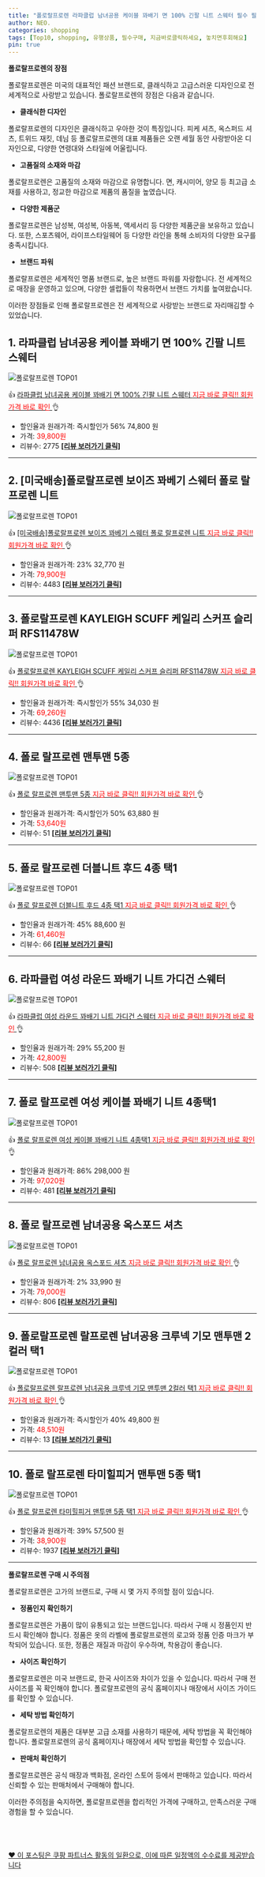 ```yaml
---
title: "폴로랄프로렌 라파클럽 남녀공용 케이블 꽈배기 면 100% 긴팔 니트 스웨터 필수 필요 추천 제품 비교 최저 가격 비교 장점 구매 후기 구매평"
author: NEO.
categories: shopping
tags: [Top10, shopping, 유행상품, 필수구매, 지금바로클릭하세요, 놓치면후회해요]
pin: true
---
```

**폴로랄프로렌의 장점**

폴로랄프로렌은 미국의 대표적인 패션 브랜드로, 클래식하고 고급스러운 디자인으로 전 세계적으로 사랑받고 있습니다. 폴로랄프로렌의 장점은 다음과 같습니다.

* **클래식한 디자인**

폴로랄프로렌의 디자인은 클래식하고 우아한 것이 특징입니다. 피케 셔츠, 옥스퍼드 셔츠, 트위드 재킷, 데님 등 폴로랄프로렌의 대표 제품들은 오랜 세월 동안 사랑받아온 디자인으로, 다양한 연령대와 스타일에 어울립니다.

* **고품질의 소재와 마감**

폴로랄프로렌은 고품질의 소재와 마감으로 유명합니다. 면, 캐시미어, 양모 등 최고급 소재를 사용하고, 정교한 마감으로 제품의 품질을 높였습니다.

* **다양한 제품군**

폴로랄프로렌은 남성복, 여성복, 아동복, 액세서리 등 다양한 제품군을 보유하고 있습니다. 또한, 스포츠웨어, 라이프스타일웨어 등 다양한 라인을 통해 소비자의 다양한 요구를 충족시킵니다.

* **브랜드 파워**

폴로랄프로렌은 세계적인 명품 브랜드로, 높은 브랜드 파워를 자랑합니다. 전 세계적으로 매장을 운영하고 있으며, 다양한 셀럽들이 착용하면서 브랜드 가치를 높여왔습니다.

이러한 장점들로 인해 폴로랄프로렌은 전 세계적으로 사랑받는 브랜드로 자리매김할 수 있었습니다.

   

## 1. 라파클럽 남녀공용 케이블 꽈배기 면 100% 긴팔 니트 스웨터

![폴로랄프로렌 TOP01](https://thumbnail7.coupangcdn.com/thumbnails/remote/490x490ex/image/vendor_inventory/1de2/f581a9ad0cf2cbcea0b357819fe9b37c7980618ad2de2f20c5a2f9575833.jpg)


👍 [라파클럽 남녀공용 케이블 꽈배기 면 100% 긴팔 니트 스웨터 <font color=red> 지금 바로 클릭!! 회원가격 바로 확인 </font> ](https://link.coupang.com/re/AFFSDP?lptag=AF3617701&subid=GithubCoopas&pageKey=6912241019&traceid=V0-153&itemId=16662362747&vendorItemId=83903641292) 👌 


- 할인율과 원래가격: 즉시할인가 56%  74,800   원
- 가격: <span style='color:red'>39,800원</span>
- 리뷰수: 2775  [**[리뷰 보러가기 클릭]**](https://link.coupang.com/re/AFFSDP?lptag=AF3617701&subid=GithubCoopas&pageKey=6912241019&traceid=V0-153&itemId=16662362747&vendorItemId=83903641292)

---


   

## 2. [미국배송]폴로랄프로렌 보이즈 꽈베기 스웨터 폴로 랄프로렌 니트

![폴로랄프로렌 TOP01](https://thumbnail9.coupangcdn.com/thumbnails/remote/490x490ex/image/vendor_inventory/3b0c/789417780100a6cc32b52a4a1e4a19ff21391046efbe4eab7b3e3fd02703.jpg)


👍 [[미국배송]폴로랄프로렌 보이즈 꽈베기 스웨터 폴로 랄프로렌 니트 <font color=red> 지금 바로 클릭!! 회원가격 바로 확인 </font> ](https://link.coupang.com/re/AFFSDP?lptag=AF3617701&subid=GithubCoopas&pageKey=2266591439&traceid=V0-153&itemId=3899953657&vendorItemId=71869913194) 👌 


- 할인율과 원래가격: 23%  32,770   원
- 가격: <span style='color:red'>79,900원</span>
- 리뷰수: 4483  [**[리뷰 보러가기 클릭]**](https://link.coupang.com/re/AFFSDP?lptag=AF3617701&subid=GithubCoopas&pageKey=2266591439&traceid=V0-153&itemId=3899953657&vendorItemId=71869913194)

---


   

## 3. 폴로랄프로렌 KAYLEIGH SCUFF 케일리 스커프 슬리퍼 RFS11478W

![폴로랄프로렌 TOP01](https://thumbnail10.coupangcdn.com/thumbnails/remote/490x490ex/image/retail/images/2023/09/20/10/7/841e7097-4f2a-415f-bdbb-de8cd1a49364.jpg)


👍 [폴로랄프로렌 KAYLEIGH SCUFF 케일리 스커프 슬리퍼 RFS11478W <font color=red> 지금 바로 클릭!! 회원가격 바로 확인 </font> ](https://link.coupang.com/re/AFFSDP?lptag=AF3617701&subid=GithubCoopas&pageKey=7608933296&traceid=V0-153&itemId=20146962112&vendorItemId=87246394709) 👌 


- 할인율과 원래가격: 즉시할인가 55%  34,030   원
- 가격: <span style='color:red'>69,260원</span>
- 리뷰수: 4436  [**[리뷰 보러가기 클릭]**](https://link.coupang.com/re/AFFSDP?lptag=AF3617701&subid=GithubCoopas&pageKey=7608933296&traceid=V0-153&itemId=20146962112&vendorItemId=87246394709)

---


   

## 4. 폴로 랄프로렌 맨투맨 5종

![폴로랄프로렌 TOP01](https://thumbnail6.coupangcdn.com/thumbnails/remote/490x490ex/image/vendor_inventory/820c/2b96d97895b71a261eceab2613b48ab3ad2fb34c709d53093e04eea1c1f3.jpg)


👍 [폴로 랄프로렌 맨투맨 5종 <font color=red> 지금 바로 클릭!! 회원가격 바로 확인 </font> ](https://link.coupang.com/re/AFFSDP?lptag=AF3617701&subid=GithubCoopas&pageKey=7596387766&traceid=V0-153&itemId=20084673697&vendorItemId=87180175986) 👌 


- 할인율과 원래가격: 즉시할인가 50%  63,880   원
- 가격: <span style='color:red'>53,640원</span>
- 리뷰수: 51  [**[리뷰 보러가기 클릭]**](https://link.coupang.com/re/AFFSDP?lptag=AF3617701&subid=GithubCoopas&pageKey=7596387766&traceid=V0-153&itemId=20084673697&vendorItemId=87180175986)

---


   

## 5. 폴로 랄프로렌 더블니트 후드 4종 택1

![폴로랄프로렌 TOP01](https://thumbnail8.coupangcdn.com/thumbnails/remote/490x490ex/image/vendor_inventory/fc3a/dcf1284f14f83dd7257ecdf74b28e155a8eaa70b96c15413549627be622a.jpg)


👍 [폴로 랄프로렌 더블니트 후드 4종 택1 <font color=red> 지금 바로 클릭!! 회원가격 바로 확인 </font> ](https://link.coupang.com/re/AFFSDP?lptag=AF3617701&subid=GithubCoopas&pageKey=7596393136&traceid=V0-153&itemId=20084705075&vendorItemId=87180206729) 👌 


- 할인율과 원래가격: 45%  88,600   원
- 가격: <span style='color:red'>61,460원</span>
- 리뷰수: 66  [**[리뷰 보러가기 클릭]**](https://link.coupang.com/re/AFFSDP?lptag=AF3617701&subid=GithubCoopas&pageKey=7596393136&traceid=V0-153&itemId=20084705075&vendorItemId=87180206729)

---


   

## 6. 라파클럽 여성 라운드 꽈배기 니트 가디건 스웨터

![폴로랄프로렌 TOP01](https://thumbnail10.coupangcdn.com/thumbnails/remote/490x490ex/image/vendor_inventory/91ef/5f48a99d83a3f2967e516480a53ca6cce1e526e32b5a1fb3a4e2552785d1.jpg)


👍 [라파클럽 여성 라운드 꽈배기 니트 가디건 스웨터 <font color=red> 지금 바로 클릭!! 회원가격 바로 확인 </font> ](https://link.coupang.com/re/AFFSDP?lptag=AF3617701&subid=GithubCoopas&pageKey=7616878459&traceid=V0-153&itemId=20185171875&vendorItemId=87276637740) 👌 


- 할인율과 원래가격: 29%  55,200   원
- 가격: <span style='color:red'>42,800원</span>
- 리뷰수: 508  [**[리뷰 보러가기 클릭]**](https://link.coupang.com/re/AFFSDP?lptag=AF3617701&subid=GithubCoopas&pageKey=7616878459&traceid=V0-153&itemId=20185171875&vendorItemId=87276637740)

---


   

## 7. 폴로 랄프로렌 여성 케이블 꽈배기 니트 4종택1

![폴로랄프로렌 TOP01](https://thumbnail8.coupangcdn.com/thumbnails/remote/490x490ex/image/vendor_inventory/0f3b/a094026f7c09d5220de3ec43a310be81ebba1acab07367ae2f0a966c2de2.jpg)


👍 [폴로 랄프로렌 여성 케이블 꽈배기 니트 4종택1 <font color=red> 지금 바로 클릭!! 회원가격 바로 확인 </font> ](https://link.coupang.com/re/AFFSDP?lptag=AF3617701&subid=GithubCoopas&pageKey=7735652665&traceid=V0-153&itemId=20798617775&vendorItemId=87902821712) 👌 


- 할인율과 원래가격: 86%  298,000   원
- 가격: <span style='color:red'>97,020원</span>
- 리뷰수: 481  [**[리뷰 보러가기 클릭]**](https://link.coupang.com/re/AFFSDP?lptag=AF3617701&subid=GithubCoopas&pageKey=7735652665&traceid=V0-153&itemId=20798617775&vendorItemId=87902821712)

---


   

## 8. 폴로 랄프로렌 남녀공용 옥스포드 셔츠

![폴로랄프로렌 TOP01](https://thumbnail9.coupangcdn.com/thumbnails/remote/490x490ex/image/vendor_inventory/2eae/f21e802c56f484a7840a011a5967df59d85afacb3997cc5d44f50f602656.jpg)


👍 [폴로 랄프로렌 남녀공용 옥스포드 셔츠 <font color=red> 지금 바로 클릭!! 회원가격 바로 확인 </font> ](https://link.coupang.com/re/AFFSDP?lptag=AF3617701&subid=GithubCoopas&pageKey=7675348080&traceid=V0-153&itemId=20486336417&vendorItemId=87565059387) 👌 


- 할인율과 원래가격: 2%  33,990   원
- 가격: <span style='color:red'>79,000원</span>
- 리뷰수: 806  [**[리뷰 보러가기 클릭]**](https://link.coupang.com/re/AFFSDP?lptag=AF3617701&subid=GithubCoopas&pageKey=7675348080&traceid=V0-153&itemId=20486336417&vendorItemId=87565059387)

---


   

## 9. 폴로랄프로렌 랄프로렌 남녀공용 크루넥 기모 맨투맨 2컬러 택1

![폴로랄프로렌 TOP01](https://thumbnail8.coupangcdn.com/thumbnails/remote/490x490ex/image/vendor_inventory/6923/cc607c8a61752efd25240587a9226c5c5a2cc6c06b8f6f18cf7a385c470a.jpg)


👍 [폴로랄프로렌 랄프로렌 남녀공용 크루넥 기모 맨투맨 2컬러 택1 <font color=red> 지금 바로 클릭!! 회원가격 바로 확인 </font> ](https://link.coupang.com/re/AFFSDP?lptag=AF3617701&subid=GithubCoopas&pageKey=6909671283&traceid=V0-153&itemId=16647516837&vendorItemId=83831536658) 👌 


- 할인율과 원래가격: 즉시할인가 40%  49,800   원
- 가격: <span style='color:red'>48,510원</span>
- 리뷰수: 13  [**[리뷰 보러가기 클릭]**](https://link.coupang.com/re/AFFSDP?lptag=AF3617701&subid=GithubCoopas&pageKey=6909671283&traceid=V0-153&itemId=16647516837&vendorItemId=83831536658)

---


   

## 10. 폴로 랄프로렌 타미힐피거 맨투맨 5종 택1

![폴로랄프로렌 TOP01](https://thumbnail10.coupangcdn.com/thumbnails/remote/490x490ex/image/vendor_inventory/4728/e99f4670c10a90ceddb9302405181dbbf9c4ae33cb7738a277a239016e38.jpg)


👍 [폴로 랄프로렌 타미힐피거 맨투맨 5종 택1 <font color=red> 지금 바로 클릭!! 회원가격 바로 확인 </font> ](https://link.coupang.com/re/AFFSDP?lptag=AF3617701&subid=GithubCoopas&pageKey=7635719203&traceid=V0-153&itemId=20275400920&vendorItemId=87362261220) 👌 


- 할인율과 원래가격: 39%  57,500   원
- 가격: <span style='color:red'>38,900원</span>
- 리뷰수: 1937  [**[리뷰 보러가기 클릭]**](https://link.coupang.com/re/AFFSDP?lptag=AF3617701&subid=GithubCoopas&pageKey=7635719203&traceid=V0-153&itemId=20275400920&vendorItemId=87362261220)

---
**폴로랄프로렌 구매 시 주의점**

폴로랄프로렌은 고가의 브랜드로, 구매 시 몇 가지 주의할 점이 있습니다.

* **정품인지 확인하기**

폴로랄프로렌은 가품이 많이 유통되고 있는 브랜드입니다. 따라서 구매 시 정품인지 반드시 확인해야 합니다. 정품은 옷의 라벨에 폴로랄프로렌의 로고와 정품 인증 마크가 부착되어 있습니다. 또한, 정품은 재질과 마감이 우수하며, 착용감이 좋습니다.

* **사이즈 확인하기**

폴로랄프로렌은 미국 브랜드로, 한국 사이즈와 차이가 있을 수 있습니다. 따라서 구매 전 사이즈를 꼭 확인해야 합니다. 폴로랄프로렌의 공식 홈페이지나 매장에서 사이즈 가이드를 확인할 수 있습니다.

* **세탁 방법 확인하기**

폴로랄프로렌의 제품은 대부분 고급 소재를 사용하기 때문에, 세탁 방법을 꼭 확인해야 합니다. 폴로랄프로렌의 공식 홈페이지나 매장에서 세탁 방법을 확인할 수 있습니다.

* **판매처 확인하기**

폴로랄프로렌은 공식 매장과 백화점, 온라인 스토어 등에서 판매하고 있습니다. 따라서 신뢰할 수 있는 판매처에서 구매해야 합니다.

이러한 주의점을 숙지하면, 폴로랄프로렌을 합리적인 가격에 구매하고, 만족스러운 구매 경험을 할 수 있습니다.<br><br><br><br><br> [ ❤  이 포스팅은 쿠팡 파트너스 활동의 일환으로, 이에 따른 일정액의 수수료를 제공받습니다](https://link.coupang.com/a/bcEFyh)